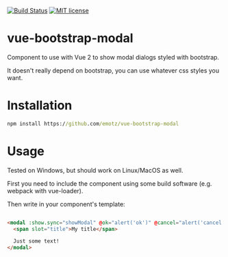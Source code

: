 [![Build Status](https://travis-ci.org/emotz/vue-bootstrap-modal.svg?branch=master)](https://travis-ci.org/emotz/vue-bootstrap-modal.svg?branch=master)
[![MIT license](http://img.shields.io/badge/license-MIT-brightgreen.svg)](http://opensource.org/licenses/MIT)

# vue-bootstrap-modal

Component to use with Vue 2 to show modal dialogs styled with bootstrap.

It doesn't really depend on bootstrap, you can use whatever css styles you want.

# Installation

```bat
npm install https://github.com/emotz/vue-bootstrap-modal
```

# Usage

Tested on Windows, but should work on Linux/MacOS as well.

First you need to include the component using some build software (e.g. webpack with vue-loader).

Then write in your component's template:

```html

<modal :show.sync="showModal" @ok="alert('ok')" @cancel="alert('cancel')">
  <span slot="title">My title</span>

  Just some text!
</modal>

```
